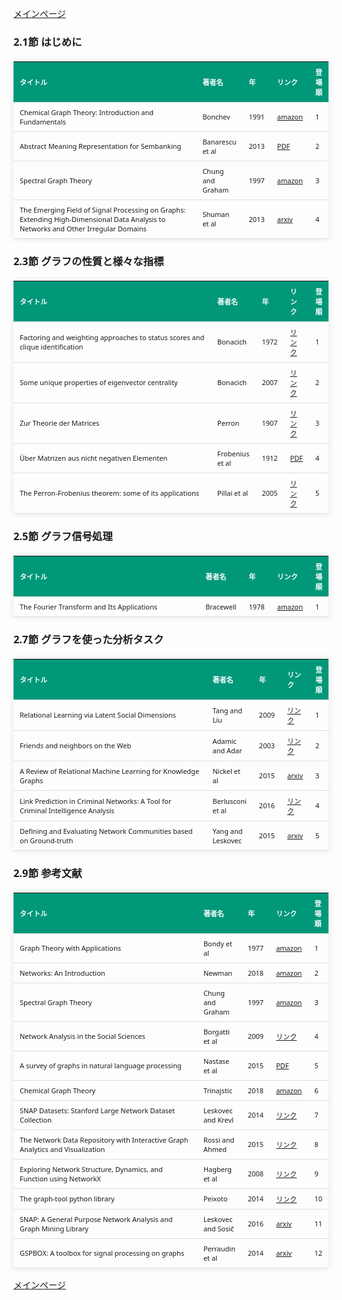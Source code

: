 
<html lang="ja">
<head>
<meta charset="UTF-8">
<title>参考文献リスト</title>
<link rel="stylesheet" type="text/css" href="https://cdn.datatables.net/1.10.24/css/jquery.dataTables.css">
<script type="text/javascript" src="https://code.jquery.com/jquery-3.5.1.js"></script>
<script type="text/javascript" src="https://cdn.datatables.net/1.10.24/js/jquery.dataTables.js"></script>
<style>
    body {
        font-family: 'Verdana', 'Segoe UI', Tahoma, Geneva, Verdana, sans-serif;
    }
    h2 {
        color: #333;
    }
    table {
        width: 100%;
        max-width: 100%;
        border-collapse: collapse;
        margin-top: 20px;
        box-shadow: 0 0 10px rgba(0, 0, 0, 0.1);
    }
    th, td {
        padding: 8px 10px;
        text-align: left;
        border-bottom: 1px solid #ddd;
        font-size: 11px;
    }
    th {
        background-color: #009879;
        color: #ffffff;
    }
    tr:hover {
        background-color: #f5f5f5;
    }
    /* 1番目の列の幅を65%に設定 */
    table.display td:nth-child(1),
    table.display th:nth-child(1) {
        width: 65%;
    }

    /* 2番目の列の幅を25%に設定 */
    table.display td:nth-child(2),
    table.display th:nth-child(2) {
        width: 25%;
    }
</style>
</head>
<body>

<a href="../">メインページ</a>

<h3>2.1節 はじめに</h3>
<table class="dataframe display">
  <thead>
    <tr style="text-align: right;">
      <th>タイトル</th>
      <th>著者名</th>
      <th>年</th>
      <th>リンク</th>
      <th>登場順</th>
    </tr>
  </thead>
  <tbody>
    <tr>
      <td>Chemical Graph Theory: Introduction and Fundamentals</td>
      <td>Bonchev</td>
      <td>1991</td>
      <td><a href="https://www.amazon.co.jp/dp/0367450704" target="_blank">amazon</a></td>
      <td>1</td>
    </tr>
    <tr>
      <td>Abstract Meaning Representation for Sembanking</td>
      <td>Banarescu et al</td>
      <td>2013</td>
      <td><a href="https://aclanthology.org/W13-2322.pdf" target="_blank">PDF</a></td>
      <td>2</td>
    </tr>
    <tr>
      <td>Spectral Graph Theory</td>
      <td>Chung and Graham</td>
      <td>1997</td>
      <td><a href="https://www.amazon.co.jp/dp/0821803158" target="_blank">amazon</a></td>
      <td>3</td>
    </tr>
    <tr>
      <td>The Emerging Field of Signal Processing on Graphs: Extending High-Dimensional Data Analysis to Networks and Other Irregular Domains</td>
      <td>Shuman et al</td>
      <td>2013</td>
      <td><a href="https://arxiv.org/abs/1211.0053" target="_blank">arxiv</a></td>
      <td>4</td>
    </tr>
  </tbody>
</table>
<h3>2.3節 グラフの性質と様々な指標</h3>
<table class="dataframe display">
  <thead>
    <tr style="text-align: right;">
      <th>タイトル</th>
      <th>著者名</th>
      <th>年</th>
      <th>リンク</th>
      <th>登場順</th>
    </tr>
  </thead>
  <tbody>
    <tr>
      <td>Factoring and weighting approaches to status scores and clique identification</td>
      <td>Bonacich</td>
      <td>1972</td>
      <td><a href="https://www.tandfonline.com/doi/pdf/10.1080/0022250X.1972.9989806" target="_blank">リンク</a></td>
      <td>1</td>
    </tr>
    <tr>
      <td>Some unique properties of eigenvector centrality</td>
      <td>Bonacich</td>
      <td>2007</td>
      <td><a href="https://www.sciencedirect.com/science/article/abs/pii/S0378873307000342?via%3Dihub" target="_blank">リンク</a></td>
      <td>2</td>
    </tr>
    <tr>
      <td>Zur Theorie der Matrices</td>
      <td>Perron</td>
      <td>1907</td>
      <td><a href="https://eudml.org/doc/158317" target="_blank">リンク</a></td>
      <td>3</td>
    </tr>
    <tr>
      <td>Über Matrizen aus nicht negativen Elementen</td>
      <td>Frobenius et al</td>
      <td>1912</td>
      <td><a href="https://upload.wikimedia.org/wikipedia/commons/4/44/Ueber_Matrizen_aus_nicht_negativen_Elementen.pdf" target="_blank">PDF</a></td>
      <td>4</td>
    </tr>
    <tr>
      <td>The Perron-Frobenius theorem: some of its applications</td>
      <td>Pillai et al</td>
      <td>2005</td>
      <td><a href="https://ieeexplore.ieee.org/document/1406483" target="_blank">リンク</a></td>
      <td>5</td>
    </tr>
  </tbody>
</table>
<h3>2.5節 グラフ信号処理</h3>
<table class="dataframe display">
  <thead>
    <tr style="text-align: right;">
      <th>タイトル</th>
      <th>著者名</th>
      <th>年</th>
      <th>リンク</th>
      <th>登場順</th>
    </tr>
  </thead>
  <tbody>
    <tr>
      <td>The Fourier Transform and Its Applications</td>
      <td>Bracewell</td>
      <td>1978</td>
      <td><a href="https://www.amazon.com/dp/0071160434" target="_blank">amazon</a></td>
      <td>1</td>
    </tr>
  </tbody>
</table>
<h3>2.7節 グラフを使った分析タスク</h3>
<table class="dataframe display">
  <thead>
    <tr style="text-align: right;">
      <th>タイトル</th>
      <th>著者名</th>
      <th>年</th>
      <th>リンク</th>
      <th>登場順</th>
    </tr>
  </thead>
  <tbody>
    <tr>
      <td>Relational Learning via Latent Social Dimensions</td>
      <td>Tang and Liu</td>
      <td>2009</td>
      <td><a href="https://scholar.google.com/citations?view_op=view_citation&hl=ja&user=Uex-uzMAAAAJ&citation_for_view=Uex-uzMAAAAJ:d1gkVwhDpl0C" target="_blank">リンク</a></td>
      <td>1</td>
    </tr>
    <tr>
      <td>Friends and neighbors on the Web</td>
      <td>Adamic and Adar</td>
      <td>2003</td>
      <td><a href="https://www.sciencedirect.com/science/article/abs/pii/S0378873303000091?via%3Dihub" target="_blank">リンク</a></td>
      <td>2</td>
    </tr>
    <tr>
      <td>A Review of Relational Machine Learning for Knowledge Graphs</td>
      <td>Nickel et al</td>
      <td>2015</td>
      <td><a href="https://arxiv.org/abs/1503.00759" target="_blank">arxiv</a></td>
      <td>3</td>
    </tr>
    <tr>
      <td>Link Prediction in Criminal Networks: A Tool for Criminal Intelligence Analysis</td>
      <td>Berlusconi et al</td>
      <td>2016</td>
      <td><a href="https://www.ncbi.nlm.nih.gov/pmc/articles/PMC4841537/" target="_blank">リンク</a></td>
      <td>4</td>
    </tr>
    <tr>
      <td>Defining and Evaluating Network Communities based on Ground-truth</td>
      <td>Yang and Leskovec</td>
      <td>2015</td>
      <td><a href="https://arxiv.org/abs/1205.6233" target="_blank">arxiv</a></td>
      <td>5</td>
    </tr>
  </tbody>
</table>
<h3>2.9節 参考文献</h3>
<table class="dataframe display">
  <thead>
    <tr style="text-align: right;">
      <th>タイトル</th>
      <th>著者名</th>
      <th>年</th>
      <th>リンク</th>
      <th>登場順</th>
    </tr>
  </thead>
  <tbody>
    <tr>
      <td>Graph Theory with Applications</td>
      <td>Bondy et al</td>
      <td>1977</td>
      <td><a href="https://www.amazon.co.jp/dp/0333226941" target="_blank">amazon</a></td>
      <td>1</td>
    </tr>
    <tr>
      <td>Networks: An Introduction</td>
      <td>Newman</td>
      <td>2018</td>
      <td><a href="https://www.amazon.co.jp/dp/0198839979" target="_blank">amazon</a></td>
      <td>2</td>
    </tr>
    <tr>
      <td>Spectral Graph Theory</td>
      <td>Chung and Graham</td>
      <td>1997</td>
      <td><a href="https://www.amazon.co.jp/dp/0821803158" target="_blank">amazon</a></td>
      <td>3</td>
    </tr>
    <tr>
      <td>Network Analysis in the Social Sciences</td>
      <td>Borgatti et al</td>
      <td>2009</td>
      <td><a href="https://www.researchgate.net/publication/24004962_Network_Analysis_in_the_Social_Sciences" target="_blank">リンク</a></td>
      <td>4</td>
    </tr>
    <tr>
      <td>A survey of graphs in natural language processing</td>
      <td>Nastase et al</td>
      <td>2015</td>
      <td><a href="https://web.eecs.umich.edu/~mihalcea/papers/nastase.jnle15.pdf" target="_blank">PDF</a></td>
      <td>5</td>
    </tr>
    <tr>
      <td>Chemical Graph Theory</td>
      <td>Trinajstic</td>
      <td>2018</td>
      <td><a href="https://www.amazon.co.jp/dp/0367450399" target="_blank">amazon</a></td>
      <td>6</td>
    </tr>
    <tr>
      <td>SNAP Datasets: Stanford Large Network Dataset Collection</td>
      <td>Leskovec and Krevl</td>
      <td>2014</td>
      <td><a href="https://snap.stanford.edu/data/" target="_blank">リンク</a></td>
      <td>7</td>
    </tr>
    <tr>
      <td>The Network Data Repository with Interactive Graph Analytics and Visualization</td>
      <td>Rossi and Ahmed</td>
      <td>2015</td>
      <td><a href="https://ojs.aaai.org/index.php/AAAI/article/view/9277" target="_blank">リンク</a></td>
      <td>8</td>
    </tr>
    <tr>
      <td>Exploring Network Structure, Dynamics, and Function using NetworkX</td>
      <td>Hagberg et al</td>
      <td>2008</td>
      <td><a href="https://conference.scipy.org/proceedings/scipy2008/paper_2/" target="_blank">リンク</a></td>
      <td>9</td>
    </tr>
    <tr>
      <td>The graph-tool python library</td>
      <td>Peixoto</td>
      <td>2014</td>
      <td><a href="https://graph-tool.skewed.de/" target="_blank">リンク</a></td>
      <td>10</td>
    </tr>
    <tr>
      <td>SNAP: A General Purpose Network Analysis and Graph Mining Library</td>
      <td>Leskovec and Sosič</td>
      <td>2016</td>
      <td><a href="https://arxiv.org/abs/1606.07550" target="_blank">arxiv</a></td>
      <td>11</td>
    </tr>
    <tr>
      <td>GSPBOX: A toolbox for signal processing on graphs</td>
      <td>Perraudin et al</td>
      <td>2014</td>
      <td><a href="https://arxiv.org/abs/1408.5781" target="_blank">arxiv</a></td>
      <td>12</td>
    </tr>
  </tbody>
</table>

<script>
$(document).ready(function() {
    $('.display').DataTable({
     "lengthChange": false,  // Show 10 entriesの選択機能を非表示にする
     "pageLength": 25,  // ページごとに表示する行数を20行に設定
     "info": false,  // "Showing 1 to X of Y entries" の情報テキストを非表示にする
     "order": [],
     "searching": false
    });
});
</script>

<a href="../">メインページ</a>

</body>
</html>